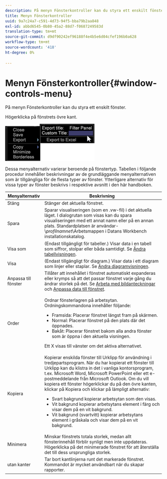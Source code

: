 ```yaml
---
description: På menyn Fönsterkontroller kan du styra ett enskilt fönster.
title: Menyn Fönsterkontroller
uuid: 9a7c24a7-c591-4d73-94f5-bba79b2aa848
exl-id: abbd6545-0b80-45a2-88d7-f0687249583d
translation-type: tm+mt
source-git-commit: d9df90242ef96188f4e4b5e6d04cfef196b0a628
workflow-type: tm+mt
source-wordcount: '418'
ht-degree: 0%

---
```


# Menyn Fönsterkontroller{#window-controls-menu}

På menyn Fönsterkontroller kan du styra ett enskilt fönster.

Högerklicka på fönstrets övre kant.

![](assets/mnu_window_TitleBar.png)

Dessa menyalternativ varierar beroende på fönstertyp. Tabellen i följande procedur innehåller beskrivningar av de grundläggande menyalternativen som är tillgängliga för de flesta typer av fönster. Ytterligare alternativ för vissa typer av fönster beskrivs i respektive avsnitt i den här handboken.

<table id="table_13ADF7B7E50E44D890768A5F9BAC8D06"> 
 <thead> 
  <tr> 
   <th colname="col1" class="entry"> Menyalternativ </th> 
   <th colname="col2" class="entry"> Beskrivning </th> 
  </tr> 
 </thead>
 <tbody> 
  <tr> 
   <td colname="col1"> Stäng </td> 
   <td colname="col2"> Stänger det aktuella fönstret. </td> 
  </tr> 
  <tr> 
   <td colname="col1"> Spara </td> 
   <td colname="col2">Sparar visualiseringen (som en <span class="filepath"> .vw</span>-fil) i det aktuella läget. I dialogrutan som visas kan du spara visualiseringen med ett annat namn eller på en annan plats. Standardplatsen är användar-\<i>profilnamnet</i>\Arbetsmappen i Datans Workbench installationskatalog. </td> 
  </tr> 
  <tr> 
   <td colname="col1"> Visa som </td> 
   <td colname="col2">(Endast tillgängligt för tabeller.) Visar data i en tabell som siffror, stolpar eller båda samtidigt. Se <a href="../../../home/c-get-started/c-analysis-vis/c-tables/c-chg-tbl-disp.md#concept-c515caeefce9495f88873a10dc112770"> Ändra tabellvisningen</a>. </td> 
  </tr> 
  <tr> 
   <td colname="col1"> Visa </td> 
   <td colname="col2">(Endast tillgängligt för diagram.) Visar data i ett diagram som linjer eller staplar. Se <a href="../../../home/c-get-started/c-analysis-vis/c-graphs/c-chg-graph-disp.md#concept-eaba669d90f64cfa872f1397205fe2f7"> Ändra diagramvisningen</a>. </td> 
  </tr> 
  <tr> 
   <td colname="col1"> Anpassa till fönster </td> 
   <td colname="col2">Tillåter att innehållet i fönstret automatiskt expanderas eller krymps så att det passar fönstret varje gång du ändrar storlek på det. Se <a href="../../../home/c-get-started/c-analysis-vis/c-annots/c-image-annots.md#concept-02081ed7d91c4fdcb8fc863f2a51c962"> Arbeta med bildanteckningar</a> och <a href="../../../home/c-get-started/c-analysis-vis/c-tables/c-fit-data-win.md#concept-b812b1171fc240d9a4cf6d6d57f621a6"> Anpassa data till fönstret</a>. </td> 
  </tr> 
  <tr> 
   <td colname="col1"> Order </td> 
   <td colname="col2"> <p>Ordnar fönsterlagren på arbetsytan. Ordningskommandona innehåller följande: 
     <ul id="ul_90391B26719040AE8E0F80FE33B106FD"> 
      <li id="li_D1B38998C8CC452D8B642132B94F92F7">Framsida: Placerar fönstret längst fram på skärmen. </li> 
      <li id="li_71EEC709AA734924AE8740313031DF6E">Normal: Placerar fönstret på den plats där det öppnades. </li> 
      <li id="li_B6489677FF5540E4BD854EE1CE504CCA">Bakåt: Placerar fönstret bakom alla andra fönster som är öppna i den aktuella visningen. </li> 
     </ul> </p> <p>Ett X visas till vänster om det aktiva alternativet. </p> </td> 
  </tr> 
  <tr> 
   <td colname="col1"> Kopiera </td> 
   <td colname="col2">Kopierar enskilda fönster till Urklipp för användning i tredjepartsprogram. När du har kopierat ett fönster till Urklipp kan du klistra in det i vanliga kontorsprogram, t.ex. Microsoft Word, Microsoft PowerPoint eller ett e-postmeddelande från Microsoft Outlook. Om du vill kopiera ett fönster högerklickar du på den övre kanten, klickar på <span class="uicontrol"> Kopiera</span> och klickar på lämpligt alternativ: 
    <ul id="ul_ECCD6A70729E40998C64714E01504995"> 
     <li id="li_21D375DAE7BC4F449C8A3225296A6D26">Svart bakgrund kopierar arbetsytan som den visas. </li> 
     <li id="li_1B08C688678F42948E0952EEE0BF2B30">Vit bakgrund kopierar arbetsytans element i färg och visar dem på en vit bakgrund. </li> 
     <li id="li_86F497A2275C43B5835DEDD0A4BF76E8">Vit bakgrund (svartvitt) kopierar arbetsytans element i gråskala och visar dem på en vit bakgrund. </li> 
    </ul> </td> 
  </tr> 
  <tr> 
   <td colname="col1"> Minimera </td> 
   <td colname="col2"> Minskar fönstrets totala storlek, medan allt fönsterinnehåll förblir synligt men inte uppdateras. Högerklicka på det minimerade fönstret för att återställa det till dess ursprungliga storlek. </td> 
  </tr> 
  <tr> 
   <td colname="col1"> utan kanter </td> 
   <td colname="col2"> Tar bort kantlinjerna runt det markerade fönstret. Kommandot är mycket användbart när du skapar rapporter. </td> 
  </tr> 
 </tbody> 
</table>
